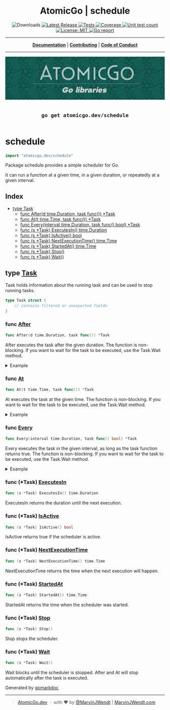 <h1 align="center">AtomicGo | schedule</h1>

<p align="center">
<img src="https://img.shields.io/endpoint?url=https%3A%2F%2Fatomicgo.dev%2Fapi%2Fshields%2Fschedule&style=flat-square" alt="Downloads">

<a href="https://github.com/atomicgo/schedule/releases">
<img src="https://img.shields.io/github/v/release/atomicgo/schedule?style=flat-square" alt="Latest Release">
</a>

<a href="https://codecov.io/gh/atomicgo/schedule" target="_blank">
<img src="https://img.shields.io/github/actions/workflow/status/atomicgo/schedule/go.yml?style=flat-square" alt="Tests">
</a>

<a href="https://codecov.io/gh/atomicgo/schedule" target="_blank">
<img src="https://img.shields.io/codecov/c/gh/atomicgo/schedule?color=magenta&logo=codecov&style=flat-square" alt="Coverage">
</a>

<a href="https://codecov.io/gh/atomicgo/schedule">
<!-- unittestcount:start --><img src="https://img.shields.io/badge/Unit_Tests-0-magenta?style=flat-square" alt="Unit test count"><!-- unittestcount:end -->
</a>

<a href="https://opensource.org/licenses/MIT" target="_blank">
<img src="https://img.shields.io/badge/License-MIT-yellow.svg?style=flat-square" alt="License: MIT">
</a>
  
<a href="https://goreportcard.com/report/github.com/atomicgo/schedule" target="_blank">
<img src="https://goreportcard.com/badge/github.com/atomicgo/schedule?style=flat-square" alt="Go report">
</a>   

</p>

---

<p align="center">
<strong><a href="https://pkg.go.dev/atomicgo.dev/schedule#section-documentation" target="_blank">Documentation</a></strong>
|
<strong><a href="https://github.com/atomicgo/atomicgo/blob/main/CONTRIBUTING.md" target="_blank">Contributing</a></strong>
|
<strong><a href="https://github.com/atomicgo/atomicgo/blob/main/CODE_OF_CONDUCT.md" target="_blank">Code of Conduct</a></strong>
</p>

---

<p align="center">
  <img src="https://raw.githubusercontent.com/atomicgo/atomicgo/main/assets/header.png" alt="AtomicGo">
</p>

<p align="center">
<table>
<tbody>
</tbody>
</table>
</p>
<h3  align="center"><pre>go get atomicgo.dev/schedule</pre></h3>
<p align="center">
<table>
<tbody>
</tbody>
</table>
</p>

<!-- gomarkdoc:embed:start -->

<!-- Code generated by gomarkdoc. DO NOT EDIT -->

# schedule

```go
import "atomicgo.dev/schedule"
```

Package schedule provides a simple scheduler for Go.

It can run a function at a given time, in a given duration, or repeatedly at a given interval.

## Index

- [type Task](<#Task>)
  - [func After\(d time.Duration, task func\(\)\) \*Task](<#After>)
  - [func At\(t time.Time, task func\(\)\) \*Task](<#At>)
  - [func Every\(interval time.Duration, task func\(\) bool\) \*Task](<#Every>)
  - [func \(s \*Task\) ExecutesIn\(\) time.Duration](<#Task.ExecutesIn>)
  - [func \(s \*Task\) IsActive\(\) bool](<#Task.IsActive>)
  - [func \(s \*Task\) NextExecutionTime\(\) time.Time](<#Task.NextExecutionTime>)
  - [func \(s \*Task\) StartedAt\(\) time.Time](<#Task.StartedAt>)
  - [func \(s \*Task\) Stop\(\)](<#Task.Stop>)
  - [func \(s \*Task\) Wait\(\)](<#Task.Wait>)


<a name="Task"></a>
## type [Task](<https://github.com/atomicgo/schedule/blob/main/schedule.go#L6-L10>)

Task holds information about the running task and can be used to stop running tasks.

```go
type Task struct {
    // contains filtered or unexported fields
}
```

<a name="After"></a>
### func [After](<https://github.com/atomicgo/schedule/blob/main/schedule.go#L58>)

```go
func After(d time.Duration, task func()) *Task
```

After executes the task after the given duration. The function is non\-blocking. If you want to wait for the task to be executed, use the Task.Wait method.

<details><summary>Example</summary>
<p>



```go
package main

import (
	"fmt"
	"time"

	"atomicgo.dev/schedule"
)

func main() {
	task := schedule.After(5*time.Second, func() {
		fmt.Println("5 seconds are over!")
	})

	fmt.Println("Some stuff happening...")

	task.Wait()
}
```

</p>
</details>

<a name="At"></a>
### func [At](<https://github.com/atomicgo/schedule/blob/main/schedule.go#L77>)

```go
func At(t time.Time, task func()) *Task
```

At executes the task at the given time. The function is non\-blocking. If you want to wait for the task to be executed, use the Task.Wait method.

<details><summary>Example</summary>
<p>



```go
package main

import (
	"fmt"
	"time"

	"atomicgo.dev/schedule"
)

func main() {
	task := schedule.At(time.Now().Add(5*time.Second), func() {
		fmt.Println("5 seconds are over!")
	})

	fmt.Println("Some stuff happening...")

	task.Wait()
}
```

</p>
</details>

<a name="Every"></a>
### func [Every](<https://github.com/atomicgo/schedule/blob/main/schedule.go#L96>)

```go
func Every(interval time.Duration, task func() bool) *Task
```

Every executes the task in the given interval, as long as the task function returns true. The function is non\-blocking. If you want to wait for the task to be executed, use the Task.Wait method.

<details><summary>Example</summary>
<p>



```go
package main

import (
	"fmt"
	"time"

	"atomicgo.dev/schedule"
)

func main() {
	task := schedule.Every(time.Second, func() bool {
		fmt.Println("1 second is over!")
		return true // return false to stop the task
	})

	fmt.Println("Some stuff happening...")

	time.Sleep(10 * time.Second)

	task.Stop()
}
```

</p>
</details>

<a name="Task.ExecutesIn"></a>
### func \(\*Task\) [ExecutesIn](<https://github.com/atomicgo/schedule/blob/main/schedule.go#L31>)

```go
func (s *Task) ExecutesIn() time.Duration
```

ExecutesIn returns the duration until the next execution.

<a name="Task.IsActive"></a>
### func \(\*Task\) [IsActive](<https://github.com/atomicgo/schedule/blob/main/schedule.go#L36>)

```go
func (s *Task) IsActive() bool
```

IsActive returns true if the scheduler is active.

<a name="Task.NextExecutionTime"></a>
### func \(\*Task\) [NextExecutionTime](<https://github.com/atomicgo/schedule/blob/main/schedule.go#L26>)

```go
func (s *Task) NextExecutionTime() time.Time
```

NextExecutionTime returns the time when the next execution will happen.

<a name="Task.StartedAt"></a>
### func \(\*Task\) [StartedAt](<https://github.com/atomicgo/schedule/blob/main/schedule.go#L21>)

```go
func (s *Task) StartedAt() time.Time
```

StartedAt returns the time when the scheduler was started.

<a name="Task.Stop"></a>
### func \(\*Task\) [Stop](<https://github.com/atomicgo/schedule/blob/main/schedule.go#L52>)

```go
func (s *Task) Stop()
```

Stop stops the scheduler.

<a name="Task.Wait"></a>
### func \(\*Task\) [Wait](<https://github.com/atomicgo/schedule/blob/main/schedule.go#L47>)

```go
func (s *Task) Wait()
```

Wait blocks until the scheduler is stopped. After and At will stop automatically after the task is executed.

Generated by [gomarkdoc](<https://github.com/princjef/gomarkdoc>)


<!-- gomarkdoc:embed:end -->

---

> [AtomicGo.dev](https://atomicgo.dev) &nbsp;&middot;&nbsp;
> with ❤️ by [@MarvinJWendt](https://github.com/MarvinJWendt) |
> [MarvinJWendt.com](https://marvinjwendt.com)
